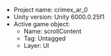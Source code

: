 <!-- UNITY CODE ASSIST INSTRUCTIONS START -->
- Project name: crimex_ar_0
- Unity version: Unity 6000.0.25f1
- Active game object:
  - Name: scrollContent
  - Tag: Untagged
  - Layer: UI
<!-- UNITY CODE ASSIST INSTRUCTIONS END -->